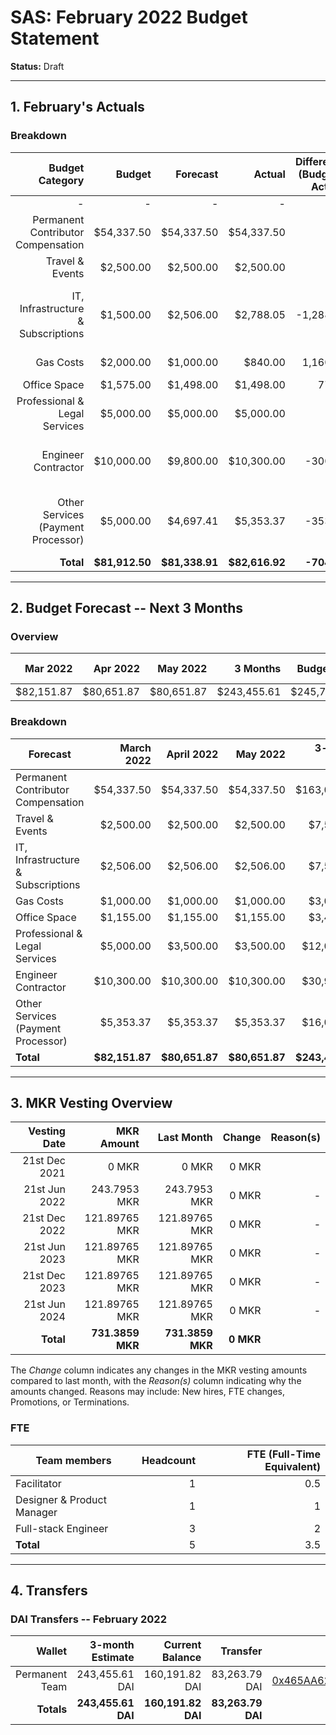 # SAS: February 2022 Budget Statement

**Status:** Draft

---
## 1. February's Actuals

### Breakdown

| Budget Category                          | Budget       | Forecast      | Actual       |Difference (Budget - Actual)|Difference (Forecast - Actual)|   Payments   |   Comment     |
|-----------------------------------------:|-------------:|--------------:|-------------:|---------------------------:|-----------------------------:|-------------:|--------------:|
|                                         -|             -|              -|             -|                           -|                             -|    $81,638.91|              -|
| Permanent Contributor Compensation       |    $54,337.50|     $54,337.50|    $54,337.50|                           0|                             0|             -|               |  
| Travel & Events                          |     $2,500.00|      $2,500.00|     $2,500.00|                           0|                             0|             -|              -|
| IT, Infrastructure & Subscriptions       |     $1,500.00|      $2,506.00|     $2,788.05|                   -1,288.05|                       -282.05|             -|Some Infrastructure cost are higher than expected|
| Gas Costs                                |     $2,000.00|      $1,000.00|       $840.00|                    1,160.00|                        160.00|             -|fewer transactions|
| Office Space                             |     $1,575.00|      $1,498.00|     $1,498.00|                       77.00|                             0|             -|              -|
| Professional & Legal Services            |     $5,000.00|      $5,000.00|     $5,000.00|                           0|                             0|             -|              -|
| Engineer Contractor                      |    $10,000.00|      $9,800.00|    $10,300.00|                     -300.00|                       -500.00|             -|Slightly more engineering work due to bigger scope|
| Other Services (Payment Processor)       |     $5,000.00|      $4,697.41|     $5,353.37|                     -353.37|                       -655.96|             -|Higher processing cost due to more payments|
| **Total**                                |**$81,912.50**| **$81,338.91**|**$82,616.92**|                 **-704.42**|                 **-1,278.01**|**$81,638.91**|              -|

---

## 2. Budget Forecast -- Next 3 Months

### Overview

|  Mar 2022  |  Apr 2022  |  May 2022  |  3 Months  | Budget Cap | Total Budget Cap |
| ----------:| ----------:| ----------:| ----------:| ----------:| ----------------:|
|  $82,151.87|  $80,651.87|  $80,651.87| $243,455.61| $245,737.50|       $282,598.13|

### Breakdown

| Forecast                            |    March 2022 |   April 2022  |    May 2022  | 3-month Total |   Budget Cap  |
|-------------------------------------|--------------:|--------------:|-------------:|--------------:|--------------:|
| Permanent Contributor Compensation  |     $54,337.50|     $54,337.50|    $54,337.50|    $163,012.50|    $163,012.50|
| Travel & Events                     |      $2,500.00|      $2,500.00|     $2,500.00|      $7,500.00|      $7,500.00|
| IT, Infrastructure & Subscriptions  |      $2,506.00|      $2,506.00|     $2,506.00|      $7,518.00|      $4,500.00|
| Gas Costs                           |      $1,000.00|      $1,000.00|     $1,000.00|      $3,000.00|      $6,000.00|
| Office Space                        |      $1,155.00|      $1,155.00|     $1,155.00|      $3,465.00|      $4,725.00|
| Professional & Legal Services       |      $5,000.00|      $3,500.00|     $3,500.00|     $12,000.00|     $15,000.00|
| Engineer Contractor                 |     $10,300.00|     $10,300.00|    $10,300.00|     $30,900.00|     $30,000.00|
| Other Services (Payment Processor)  |      $5,353.37|      $5,353.37|     $5,353.37|     $16,060.11|     $15,000.00|
| **Total**                           | **$82,151.87**| **$80,651.87**|**$80,651.87**|**$243,455.61**|**$245,737.50**|


---

## 3. MKR Vesting Overview


|  Vesting Date         |       MKR Amount |    Last Month  |  Change |      Reason(s) |
|----------------------:|-----------------:|---------------:|--------:|---------------:|
|  21st Dec 2021        |       0 MKR      |          0 MKR |   0 MKR |                |
|  21st Jun 2022        |     243.7953 MKR |   243.7953 MKR |   0 MKR |              - |
|  21st Dec 2022        |    121.89765 MKR |  121.89765 MKR |   0 MKR |              - |
|  21st Jun 2023        |    121.89765 MKR |  121.89765 MKR |   0 MKR |              - |
|  21st Dec 2023        |    121.89765 MKR |  121.89765 MKR |   0 MKR |              - |
|  21st Jun 2024        |    121.89765 MKR |  121.89765 MKR |   0 MKR |              - |
|  **Total**            | **731.3859 MKR** |**731.3859 MKR**|**0 MKR**|                |

The *Change* column indicates any changes in the MKR vesting amounts compared to last month, with the *Reason(s)* column indicating why the amounts changed. Reasons may include: New hires, FTE changes, Promotions, or Terminations.

### FTE

| Team members              |Headcount|FTE (Full-Time Equivalent)|
|---------------------------|--------:|-------------------------:|
| Facilitator               |1        |0.5                       |
| Designer & Product Manager|1        |1                         |
| Full-stack Engineer       |3        |2                         |
| **Total**                 |5        |3.5                       |

---

## 4. Transfers

### DAI Transfers -- February 2022

|           Wallet|  3-month Estimate|   Current Balance|          Transfer|                         Multi-sig Address|
|----------------:|-----------------:|-----------------:|-----------------:|-----------------------------------------:|
|   Permanent Team|    243,455.61 DAI|    160,191.82 DAI|     83,263.79 DAI|[0x465AA62a82E220B331f5ECcA697c20E89554B298](https://gnosis-safe.io/app/eth:0x465AA62a82E220B331f5ECcA697c20E89554B298/transactions/history)|
|       **Totals**|**243,455.61 DAI**|**160,191.82 DAI**| **83,263.79 DAI**|                                          |
